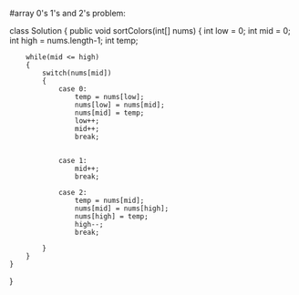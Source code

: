 #array 0's 1's and 2's problem:


class Solution {
    public void sortColors(int[] nums) {
        int low = 0;
        int mid = 0;
        int high = nums.length-1;
        int temp;
        
        while(mid <= high)
        {
            switch(nums[mid])
            {
                case 0:
                    temp = nums[low];
                    nums[low] = nums[mid];
                    nums[mid] = temp;
                    low++;
                    mid++;
                    break;
                    
                    
                case 1:
                    mid++;
                    break;
                
                case 2:
                    temp = nums[mid];
                    nums[mid] = nums[high];
                    nums[high] = temp;
                    high--;
                    break;
                    
            }
        }
    }
}
